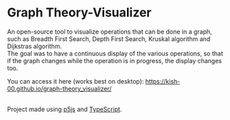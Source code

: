 # Graph Theory-Visualizer

An open-source tool to visualize operations that can be done in a graph, such as Breadth First Search, Depth First Search, Kruskal algorithm and Dijkstras algorithm.\
The goal was to have a continuous display of the various operations, so that if the graph changes while the operation is in progress, the display changes too.

You can access it here (works best on desktop): https://kish-00.github.io/graph-theory_visualizer/  <br/><br/>

&NewLine;
Project made using [p5js](https://p5js.org/) and [TypeScript](https://www.typescriptlang.org/).

